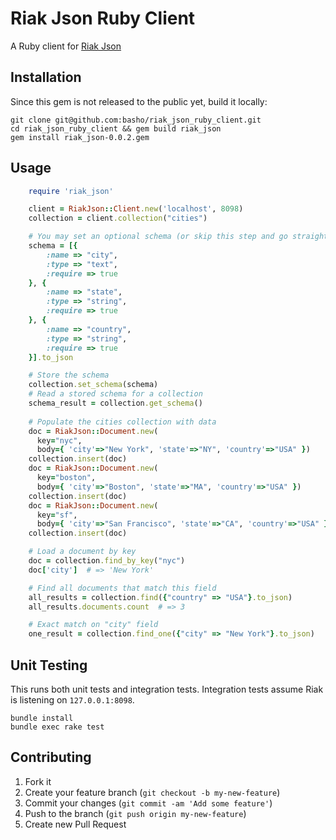 # Riak Json Ruby Client

A Ruby client for [Riak Json](https://github.com/basho-labs/riak_json/)

## Installation

Since this gem is not released to the public yet, build it locally:

    git clone git@github.com:basho/riak_json_ruby_client.git
    cd riak_json_ruby_client && gem build riak_json
    gem install riak_json-0.0.2.gem

## Usage
```ruby
    require 'riak_json'

    client = RiakJson::Client.new('localhost', 8098)
    collection = client.collection("cities")

    # You may set an optional schema (or skip this step and go straight to inserting documents)
    schema = [{
        :name => "city",
        :type => "text",
        :require => true
    }, {
        :name => "state",
        :type => "string",
        :require => true
    }, {
        :name => "country",
        :type => "string",
        :require => true
    }].to_json

    # Store the schema
    collection.set_schema(schema)
    # Read a stored schema for a collection
    schema_result = collection.get_schema()
    
    # Populate the cities collection with data
    doc = RiakJson::Document.new(
      key="nyc",
      body={ 'city'=>"New York", 'state'=>"NY", 'country'=>"USA" })
    collection.insert(doc)
    doc = RiakJson::Document.new(
      key="boston",
      body={ 'city'=>"Boston", 'state'=>"MA", 'country'=>"USA" })
    collection.insert(doc)
    doc = RiakJson::Document.new(
      key="sf",
      body={ 'city'=>"San Francisco", 'state'=>"CA", 'country'=>"USA" })
    collection.insert(doc)

    # Load a document by key
    doc = collection.find_by_key("nyc")
    doc['city']  # => 'New York'

    # Find all documents that match this field
    all_results = collection.find({"country" => "USA"}.to_json)
    all_results.documents.count  # => 3

    # Exact match on "city" field
    one_result = collection.find_one({"city" => "New York"}.to_json)
```

## Unit Testing
This runs both unit tests and integration tests.
Integration tests assume Riak is listening on ```127.0.0.1:8098```.
```
bundle install
bundle exec rake test
```

## Contributing

1. Fork it
2. Create your feature branch (`git checkout -b my-new-feature`)
3. Commit your changes (`git commit -am 'Add some feature'`)
4. Push to the branch (`git push origin my-new-feature`)
5. Create new Pull Request
